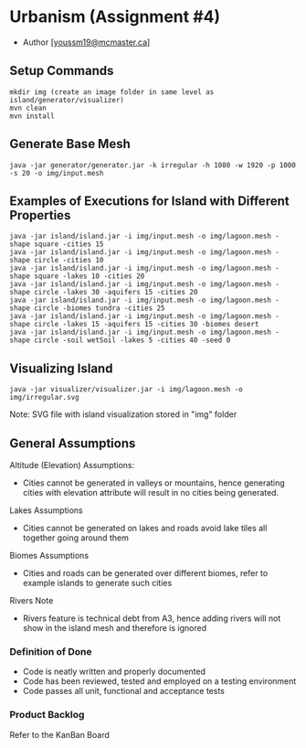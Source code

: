 # Urbanism (Assignment #4)
  - Author [youssm19@mcmaster.ca]

## Setup Commands
```
mkdir img (create an image folder in same level as island/generator/visualizer)
mvn clean
mvn install
```
## Generate Base Mesh
```
java -jar generator/generator.jar -k irregular -h 1080 -w 1920 -p 1000 -s 20 -o img/input.mesh
```
## Examples of Executions for Island with Different Properties
```
java -jar island/island.jar -i img/input.mesh -o img/lagoon.mesh -shape square -cities 15
java -jar island/island.jar -i img/input.mesh -o img/lagoon.mesh -shape circle -cities 10
java -jar island/island.jar -i img/input.mesh -o img/lagoon.mesh -shape square -lakes 10 -cities 20
java -jar island/island.jar -i img/input.mesh -o img/lagoon.mesh -shape circle -lakes 30 -aquifers 15 -cities 20
java -jar island/island.jar -i img/input.mesh -o img/lagoon.mesh -shape circle -biomes tundra -cities 25
java -jar island/island.jar -i img/input.mesh -o img/lagoon.mesh -shape circle -lakes 15 -aquifers 15 -cities 30 -biomes desert
java -jar island/island.jar -i img/input.mesh -o img/lagoon.mesh -shape circle -soil wetSoil -lakes 5 -cities 40 -seed 0
```


## Visualizing Island
```
java -jar visualizer/visualizer.jar -i img/lagoon.mesh -o img/irregular.svg
```

Note: SVG file with island visualization stored in "img" folder

## General Assumptions

Altitude (Elevation) Assumptions:
- Cities cannot be generated in valleys or mountains, hence generating cities with elevation attribute will result in no cities being generated.

Lakes Assumptions
- Cities cannot be generated on lakes and roads avoid lake tiles all together going around them

Biomes Assumptions
- Cities and roads can be generated over different biomes, refer to example islands to generate such cities

Rivers Note
- Rivers feature is technical debt from A3, hence adding rivers will not show in the island mesh and therefore is ignored

### Definition of Done
- Code is neatly written and properly documented
- Code has been reviewed, tested and employed on a testing environment
- Code passes all unit, functional and acceptance tests

### Product Backlog
Refer to the KanBan Board
